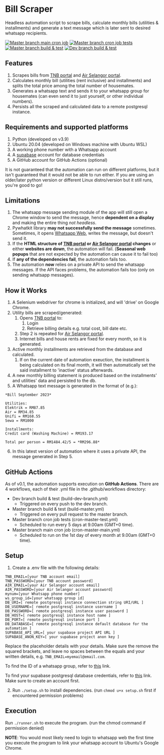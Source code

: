 # Bill Scraper

Headless automation script to scrape bills, calculate monthly bills (utilities & installments) and generate a text message which is later
sent to desired whatsapp recipients.

[![Master branch main cron job](https://github.com/adizafri2000/billscraper/actions/workflows/cron-master-main.yml/badge.svg)](https://github.com/adizafri2000/billscraper/actions/workflows/cron-master-main.yml)
[![Master branch cron job tests](https://github.com/adizafri2000/billscraper/actions/workflows/cron-master-test.yml/badge.svg)](https://github.com/adizafri2000/billscraper/actions/workflows/cron-master-test.yml)
[![Master branch build & test](https://github.com/adizafri2000/billscraper/actions/workflows/build-master.yml/badge.svg)](https://github.com/adizafri2000/billscraper/actions/workflows/build-master.yml)
[![Dev branch build & test](https://github.com/adizafri2000/billscraper/actions/workflows/build-dev-branch.yml/badge.svg?branch=dev&event=push)](https://github.com/adizafri2000/billscraper/actions/workflows/build-dev-branch.yml)

## Features
1. Scrapes bills from [TNB portal](https://www.mytnb.com.my/) and [Air Selangor portal](https://crisportal.airselangor.com/?lang=en).
2. Calculates monthly bill (utilities (rent inclusive) and installments) and splits the total price among the total number of housemates.
3. Generates a whatsapp text and sends it to your whatsapp group for housemates (can even send it to just yourself, or other individual numbers).
4. Persists all the scraped and calculated data to a remote postgresql instance.

## Requirements and supported platforms
1. Python (developed on v3.9)
2. Ubuntu 20.04 (developed on Windows machine with Ubuntu WSL)
3. A working phone number with a Whatsapp account
4. A [supabase](https://supabase.com/) account for database credentials
5. A GitHub account for GitHub Actions (optional)

It is not guaranteed that the automation can run on different platforms, but it isn't guaranteed that it would not
be able to run either. If you are using an older/later python version or different Linux distro/version but it still
runs, you're good to go!

## Limitations
1. The whatsapp message sending module of the app will still open a Chrome window to send the message, hence **dependent on a display** and making the entire thing *not headless*.
3. Pywhatkit library **may not successfully send the message** sometimes. Sometimes, it opens [Whatsapp Web](https://web.whatsapp.com/), writes the message, but doesn't send it.
4. If the **HTML structure of [TNB portal](https://www.mytnb.com.my/) or [Air Selangor portal](https://crisportal.airselangor.com/?lang=en) changes** or either **websites are down**, the automation will fail. (**Seasonal web popups** that are not expected by the automation can cause it to fail too)
5. If **any of the dependencies fail**, the automation fails too.
6. The automation **now** relies on a private API to send the whatsapp messages. If the API faces problems, the automation fails too (only on sending whatsapp messages).

## How it Works

1. A Selenium webdriver for chrome is initialized, and will 'drive' on Google Chrome.
2. Utility bills are scraped/generated:
   1. Opens [TNB portal](https://www.mytnb.com.my/) to:
      1. Login
      2. Retrieve billing details e.g. total cost, bill date etc.
   2. Step 2 is repeated for [Air Selangor portal](https://crisportal.airselangor.com/?lang=en).
   3. Internet bills and house rents are fixed for every month, so it is generated.
3. Active monthly installments are retrieved from the database and calculated.
   1. If on the current date of automation exeuction, the installment is being calculated on its final month, it will then automatically set the said installment to 'inactive' status afterwards.
4. A new monthly billing statement is produced based on the installments' and utilities' data and persisted to the db.
5. A Whatsapp text message is generated in the format of (e.g.):
```
*Bill September 2023*

Utilities:
Elektrik = RM87.85
Air = RM34.85
Unifi = RM168.55
Sewa = RM1000

Installments:
Credit card (Washing Machine) = RM193.17

Total per person = RM1484.42/5 = *RM296.88*
```
6. In this latest version of automation where it uses a private API, the message generated in Step 5.

## GitHub Actions

As of v0.1, the automation supports execution on **GitHub Actions**. There are 4 workflows, each of their .yml file in the .github/workflows directory:
- Dev branch build & test (build-dev-branch.yml)
  - Triggered on every push to the dev branch.
- Master branch build & test (build-master.yml)
  - Triggered on every pull request to the master branch.
- Master branch cron job tests (cron-master-test.yml)
  - Scheduled to run every 5 days at 9.00am (GMT+0 time).
- Master branch main cron job (cron-master-main.yml)
  - Scheduled to run on the 1st day of every month at 9.00am (GMT+0 time).

## Setup
1. Create a .env file with the following details:

````
TNB_EMAIL=[your TNB account email]
TNB_PASSWORD=[your TNB account password]
AIR_EMAIL=[your Air Selangor account email]
AIR_PASSWORD=[your Air Selangor account password]
mynum=[your Whatsapp phone number]
ws_group_id=[your whatsapp group id]
DB_URI=[ remote postgresql instance connection string URI/URL ]
DB_USERNAME=[ remote postgresql instance username ]
DB_PASSWORD=[ remote postgresql instance user password ]
DB_HOST=[ remote postgresql instance host name ]
DB_PORT=[ remote postgresql instance port ]
DB_DATABASE=[ remote postgresql instance default database for the automation ]
SUPABASE_API_URL=[ your supabase project API URL ]
SUPABASE_ANON_KEY=[ your supabase project anon key ]
````

Replace the placeholder details with your details. Make sure the remove the squared brackets, and leave no spaces
between the equals and your written details, e.g. `TNB_EMAIL=myemail@email.com`.

To find the ID of a whatsapp group, refer to [this](https://www.alphr.com/whatsapp-find-group/) link.

To find your supabase postgresql database credentials, refer to [this](https://supabase.com/docs/guides/database/connecting-to-postgres) link. Make sure to create an account first.

2. Run `./setup.sh` to install dependencies. (run `chmod u+x setup.sh` first if encountered permission problems)

## Execution
Run `./runner.sh` to execute the program. (run the chmod command if permission denied)

**NOTE**: You would most likely need to login to whatsapp web the first time you execute the program to link your 
whatsapp account to Ubuntu's Google Chrome.